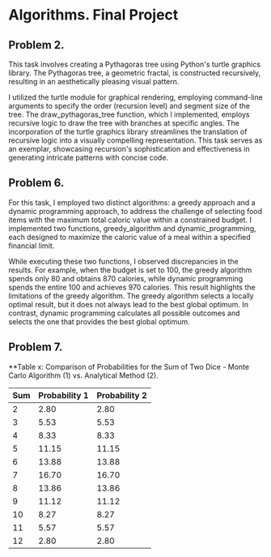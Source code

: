 # Algorithms. Final Project

## Problem 2.

This task involves creating a Pythagoras tree using Python's turtle graphics library. The Pythagoras tree, a geometric fractal, is constructed recursively, resulting in an aesthetically pleasing visual pattern.

I utilized the turtle module for graphical rendering, employing command-line arguments to specify the order (recursion level) and segment size of the tree. The draw_pythagoras_tree function, which I implemented, employs recursive logic to draw the tree with branches at specific angles. The incorporation of the turtle graphics library streamlines the translation of recursive logic into a visually compelling representation. This task serves as an exemplar, showcasing recursion's sophistication and effectiveness in generating intricate patterns with concise code.

## Problem 6.

For this task, I employed two distinct algorithms: a greedy approach and a dynamic programming approach, to address the challenge of selecting food items with the maximum total caloric value within a constrained budget. I implemented two functions, greedy_algorithm and dynamic_programming, each designed to maximize the caloric value of a meal within a specified financial limit.

While executing these two functions, I observed discrepancies in the results. For example, when the budget is set to 100, the greedy algorithm spends only 80 and obtains 870 calories, while dynamic programming spends the entire 100 and achieves 970 calories. This result highlights the limitations of the greedy algorithm. The greedy algorithm selects a locally optimal result, but it does not always lead to the best global optimum. In contrast, dynamic programming calculates all possible outcomes and selects the one that provides the best global optimum.

## Problem 7.

\*\*Table x: Comparison of Probabilities for the Sum of Two Dice - Monte Carlo Algorithm (1) vs. Analytical Method (2).

| Sum | Probability 1 | Probability 2 |
| --- | ------------- | ------------- |
| 2   | 2.80          | 2.80          |
| 3   | 5.53          | 5.53          |
| 4   | 8.33          | 8.33          |
| 5   | 11.15         | 11.15         |
| 6   | 13.88         | 13.88         |
| 7   | 16.70         | 16.70         |
| 8   | 13.86         | 13.86         |
| 9   | 11.12         | 11.12         |
| 10  | 8.27          | 8.27          |
| 11  | 5.57          | 5.57          |
| 12  | 2.80          | 2.80          |
